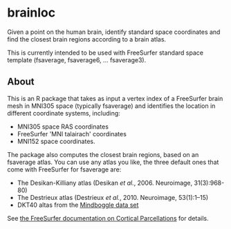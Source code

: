 # brainloc
Given a point on the human brain, identify standard space coordinates and find the closest brain regions according to a brain atlas.

This is currently intended to be used with FreeSurfer standard space template (fsaverage, fsaverage6, ... fsaverage3).

## About

This is an R package that takes as input a vertex index of a FreeSurfer brain mesh in MNI305 space (typically fsaverage) and identifies the location in different coordinate systems, including:

* MNI305 space RAS coordinates
* FreeSurfer 'MNI talairach' coordinates
* MNI152 space coordinates.

The package also computes the closest brain regions, based on an fsaverage atlas. You can use any atlas you like, the three default ones that come with FreeSurfer for fsaverage are:

* The Desikan-Killiany atlas (Desikan *et al.*, 2006. Neuroimage, 31(3):968-80)
* The Destrieux atlas (Destrieux *et al.*, 2010. Neuroimage, 53(1):1–15)
* DKT40 altas from the [Mindboggle data set](https://mindboggle.info/data.html)

See [the FreeSurfer documentation on Cortical Parcellations](https://surfer.nmr.mgh.harvard.edu/fswiki/CorticalParcellation) for details.
